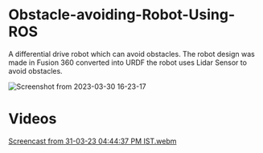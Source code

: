 # Obstacle-avoiding-Robot-Using-ROS
 A differential drive robot which can avoid obstacles. The robot design was made in Fusion 360 converted into URDF the robot uses Lidar Sensor to avoid obstacles.

![Screenshot from 2023-03-30 16-23-17](https://user-images.githubusercontent.com/118986898/233186553-53660e6f-6842-4752-8826-f49b055b2378.png)

# Videos 

[Screencast from 31-03-23 04:44:37 PM IST.webm](https://user-images.githubusercontent.com/118986898/233188043-9247f862-bc84-4460-9b4b-cb4ec26fac9e.webm)
